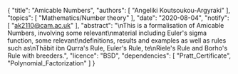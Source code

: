 {
    "title": "Amicable Numbers",
    "authors": [
        "Angeliki Koutsoukou-Argyraki"
    ],
    "topics": [
        "Mathematics/Number theory"
    ],
    "date": "2020-08-04",
    "notify": [
        "ak2110@cam.ac.uk"
    ],
    "abstract": "\nThis is a formalisation of Amicable Numbers, involving some relevant\nmaterial including Euler's sigma function, some relevant\ndefinitions, results and examples as well as rules such as\nTh&#257;bit ibn Qurra's Rule, Euler's Rule, te\nRiele's Rule and Borho's Rule with breeders.",
    "licence": "BSD",
    "dependencies": [
        "Pratt_Certificate",
        "Polynomial_Factorization"
    ]
}